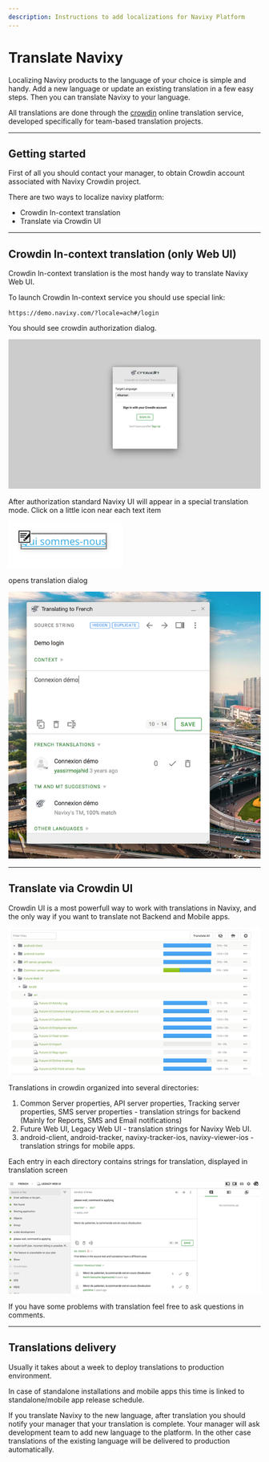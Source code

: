 ```yaml
---
description: Instructions to add localizations for Navixy Platform
---
```


# Translate Navixy

Localizing Navixy products to the language of your choice is simple and handy. 
Add a new language or update an existing translation in a few easy steps. Then you can
translate Navixy to your language.

All translations are done through the [crowdin](http://crowdin.com) online translation service, developed 
specifically for team-based translation projects.

***

## Getting started

First of all you should contact your manager, to obtain Crowdin account associated with Navixy Crowdin project.

There are two ways to localize navixy platform:

* Crowdin In-context translation
* Translate via Crowdin UI

***

## Crowdin In-context translation (only Web UI)

Crowdin In-context translation is the most handy way to translate Navixy Web UI.

To launch Crowdin In-context service you should use special link:

```
https://demo.navixy.com/?locale=ach#/login
```

You should see crowdin authorization dialog.

![Authorization dialog](../assets/crowdin-auth-dialog.png)

After authorization standard Navixy UI will appear in a special translation mode. Click on a little icon near each text
item

![Translation icon](../assets/little-icon.png)

opens translation dialog

![Translation dialog](../assets/translation-dialog.png)

***

## Translate via Crowdin UI

Crowdin UI is a most powerfull way to work with translations in Navixy, and the only way if you want to translate not
Backend and Mobile apps.

![Crowdin UI directory](../assets/crowdin-ui-directory.png)

Translations in crowdin organized into several directories:

1. Common Server properties, API server properties, Tracking server properties, SMS server properties - translation strings for backend (Mainly for Reports, SMS and Email notifications)
2. Future Web UI, Legacy Web UI - translation strings for Navixy Web UI.
3. android-client, android-tracker, navixy-tracker-ios, navixy-viewer-ios - translation strings for mobile apps.

Each entry in each directory contains strings for translation, displayed in translation screen

![Crowdin Translation Screen](../assets/translation-screen.png)

If you have some problems with translation feel free to ask questions in comments.

***

## Translations delivery

Usually it takes about a week to deploy translations to production environment.

In case of standalone installations and mobile apps this time is linked to standalone/mobile app release schedule.

If you translate Navixy to the new language, after translation you should notify your manager that your translation is complete. Your manager will ask development team to add new language to the platform. In the other case translations of the existing language will be delivered to production automatically.
